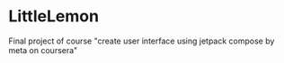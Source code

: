# LittleLemon
Final project of course "create user interface using jetpack compose by meta on coursera"
